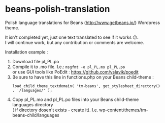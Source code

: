 # beans-polish-translation
Polish language translations for Beans (http://www.getbeans.io/) Wordpress theme.

It isn't completed yet, just one text translated to see if it works :stuck_out_tongue_winking_eye:.  
I will continue work, but any contribution or comments are welcome.

Installation example :

1. Download file pl_PL.po
2. Compile it to .mo file. I.e.: ```msgfmt -o pl_PL.mo pl_PL.po```  
   or use GUI tools like PoEdit : https://github.com/vslavik/poedit  
3. Be sure to have this line in functions.php on your Beans child-theme :  
   ```
   load_child_theme_textdomain( 'tm-beans', get_stylesheet_directory() . '/languages/' );
   ```
4. Copy pl_PL.mo and pl_PL.po files into your Beans child-theme languages directory  
   ( if directory dosen't exists - create it).
   I.e. wp-content/themes/tm-beans-child/languages
